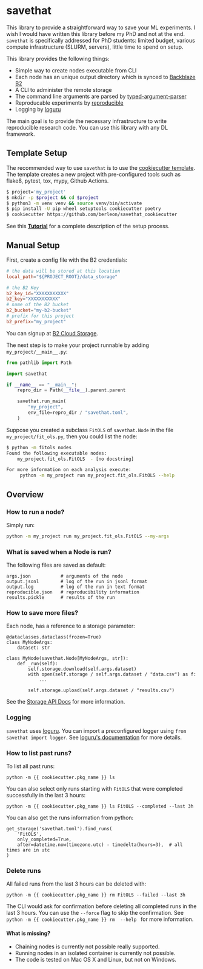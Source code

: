 # savethat

This library to provide a straightforward way to save your ML experiments.
I wish I would have written this library before my PhD and not at the end.
`savethat` is specifically addressed for PhD students: limited budget, various compute
infrastructure (SLURM, servers), little time to spend on setup.

This library provides the following things:

* Simple way to create nodes executable from CLI
* Each node has an unique output directory which is synced to [Backblaze B2]
* A CLI to administer the remote storage
* The command line arguments are parsed by [typed-argument-parser]
* Reproducable experiments by [reproducible]
* Logging by [loguru]

The main goal is to provide the necessary infrastructure to write reproducible
research code. You can use this library with any DL framework.

## Template Setup

The recommended way to use `savethat` is to use the [cookiecutter template](https://github.com/berleon/savethat_cookiecutter). The template creates a new project with pre-configured tools such as flake8, pytest, tox, mypy, Github Actions.

```bash
$ project='my_project'
$ mkdir -p $project && cd $project
$ python3 -m venv venv && source venv/bin/activate
$ pip install -U pip wheel setuptools cookiecutter poetry
$ cookiecutter https://github.com/berleon/savethat_cookiecutter
```

See this **[Tutorial]** for a complete description of the setup process.

## Manual Setup

First, create a config file with the B2 credentials:
```toml
# the data will be stored at this location
local_path="${PROJECT_ROOT}/data_storage"

# the B2 Key
b2_key_id="XXXXXXXXXXX"
b2_key="XXXXXXXXXXX"
# name of the B2 bucket
b2_bucket="my-b2-bucket"
# prefix for this project
b2_prefix="my_project"
```
You can signup at [B2 Cloud Storage](https://www.backblaze.com/b2/docs/quick_account.html).

The next step is to make your project runnable by adding `my_project/__main__.py`:

```python
from pathlib import Path

import savethat

if __name__ == "__main__":
    repro_dir = Path(__file__).parent.parent

    savethat.run_main(
        "my_project",
        env_file=repro_dir / "savethat.toml",
    )

```
Suppose you created a subclass `FitOLS` of `savethat.Node` in the file `my_project/fit_ols.py`,
then you could list the node:
```bash
$ python -m fitols nodes
Found the following executable nodes:
    my_project.fit_ols.FitOLS  - [no docstring]

For more information on each analysis execute:
     python -m my_project run my_project.fit_ols.FitOLS --help
```

## Overview

### How to run a node?

Simply run:
```bash
python -m my_project run my_project.fit_ols.FitOLS --my-args
```

### What is saved when a Node is run?

The following files are saved as default:
```
args.json           # arguments of the node
output.jsonl        # log of the run in jsonl format
output.log          # log of the run in text format
reproducible.json   # reproducibility information
results.pickle      # results of the run
```

### How to save more files?

Each node, has a reference to a storage parameter:
```
@dataclasses.dataclass(frozen=True)
class MyNodeArgs:
    dataset: str

class MyNode(savethat.Node[MyNodeArgs, str]):
    def _run(self):
        self.storage.download(self.args.dataset)
        with open(self.storage / self.args.dataset / "data.csv") as f:
            ...

        self.storage.upload(self.args.dataset / "results.csv")
```

See the [Storage API Docs] for more information.

### Logging

`savethat` uses [loguru](https://github.com/Delgan/loguru). You can import
a preconfigured logger using `from savethat import logger`. See
[loguru's documentation](https://loguru.readthedocs.io/en/stable/index.html)
for more details.

### How to list past runs?

To list all past runs:
```
python -m {{ cookiecutter.pkg_name }} ls
```

You can also select only runs starting with `FitOLS` that were completed
successfully in the last 3 hours:
```
python -m {{ cookiecutter.pkg_name }} ls FitOLS --completed --last 3h
```

You can also get the runs information from python:

```
get_storage('savethat.toml').find_runs(
    'FitOLS',
    only_completed=True,
    after=datetime.now(timezone.utc) - timedelta(hours=3),  # all times are in utc
)
```

### Delete runs

All failed runs from the last 3 hours can be deleted with:

```
python -m {{ cookiecutter.pkg_name }} rm FitOLS --failed --last 3h
```
The CLI would ask for confirmation before deleting all completed runs in the last 3 hours.
You can use the `--force` flag to skip the confirmation.
See `python -m {{ cookiecutter.pkg_name }} rm  --help ` for more information.


#### What is missing?

* Chaining nodes is currently not possible really supported.
* Running nodes in an isolated container is currently not possible.
* The code is tested on Mac OS X and Linux, but not on Windows.


[Tutorial]: https://github.com/berleon/savethat_cookiecutter/blob/master/docs/tutorial.md
[Storage API Docs]: https://berleon.github.io/savethat/savethat/io.html
[reproducible]: https://github.com/oist-cnru/reproducible
[Backblaze B2]: https://www.backblaze.com/
[loguru]: https://github.com/Delgan/loguru
[typed-argument-parser]: https://github.com/swansonk14/typed-argument-parser

